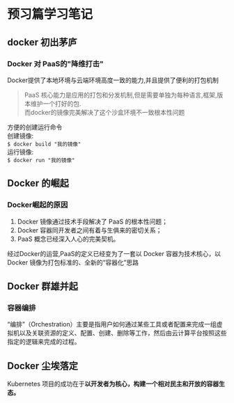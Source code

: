 # 预习篇学习笔记

## docker 初出茅庐

### Docker 对 PaaS的"降维打击"

Docker提供了本地环境与云端环境高度一致的能力,并且提供了便利的打包机制
> PaaS 核心能力是应用的打包和分发机制,但是需要单独为每种语言,框架,版本维护一个打好的包.  
> 而docker的镜像完美解决了这个沙盒环境不一致根本性问题

方便的创建运行命令  
创建镜像:  
`$ docker build "我的镜像"`  
运行镜像:  
`$ docker run "我的镜像"`

## Docker 的崛起

### Docker崛起的原因

1. Docker 镜像通过技术手段解决了 PaaS 的根本性问题；
2. Docker 容器同开发者之间有着与生俱来的密切关系；
3. PaaS 概念已经深入人心的完美契机。

经过Docker的运营,PaaS的定义已经变为了一套以 Docker 容器为技术核心，以 Docker 镜像为打包标准的、全新的“容器化”思路

## Docker 群雄并起

### 容器编排

“编排”（Orchestration）主要是指用户如何通过某些工具或者配置来完成一组虚拟机以及关联资源的定义、配置、创建、删除等工作，然后由云计算平台按照这些指定的逻辑来完成的过程。

## Docker 尘埃落定

Kubernetes 项目的成功在于**以开发者为核心，构建一个相对民主和开放的容器生态。**